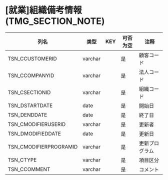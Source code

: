 # [就業]組織備考情報(TMG_SECTION_NOTE)
| 列名   | 类型   | KEY  | 可否为空 | 注释   |
| ---- | ---- | ---- | ---- | ---- |
|TSN_CCUSTOMERID|varchar||是|顧客コード|
|TSN_CCOMPANYID|varchar||是|法人コード|
|TSN_CSECTIONID|varchar||是|組織コード|
|TSN_DSTARTDATE|date||是|開始日|
|TSN_DENDDATE|date||是|終了日|
|TSN_CMODIFIERUSERID|varchar||是|更新者|
|TSN_DMODIFIEDDATE|date||是|更新日|
|TSN_CMODIFIERPROGRAMID|varchar||是|更新プログラム|
|TSN_CTYPE|varchar||是|項目区分|
|TSN_CCOMMENT|varchar||是|コメント|
